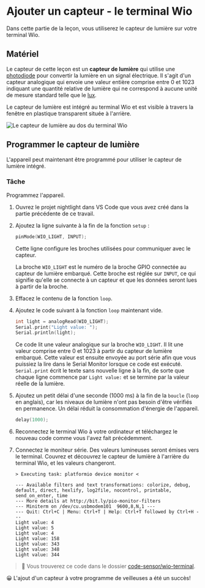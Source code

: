 # Ajouter un capteur - le terminal Wio

Dans cette partie de la leçon, vous utiliserez le capteur de lumière sur votre terminal Wio.

## Matériel

Le capteur de cette leçon est un **capteur de lumière** qui utilise une [photodiode](https://fr.wikipedia.org/wiki/Photodiode) pour convertir la lumière en un signal électrique. Il s'agit d'un capteur analogique qui envoie une valeur entière comprise entre 0 et 1023 indiquant une quantité relative de lumière qui ne correspond à aucune unité de mesure standard telle que le [lux](https://wikipedia.org/wiki/Lux).

Le capteur de lumière est intégré au terminal Wio et est visible à travers la fenêtre en plastique transparent située à l'arrière.

![Le capteur de lumière au dos du terminal Wio](../../../../images/wio-light-sensor.png)

## Programmer le capteur de lumière

L'appareil peut maintenant être programmé pour utiliser le capteur de lumière intégré.

### Tâche

Programmez l'appareil.

1. Ouvrez le projet nightlight dans VS Code que vous avez créé dans la partie précédente de ce travail.

1. Ajoutez la ligne suivante à la fin de la fonction `setup` :

    ```cpp
    pinMode(WIO_LIGHT, INPUT);
    ```

    Cette ligne configure les broches utilisées pour communiquer avec le capteur.

    La broche `WIO_LIGHT` est le numéro de la broche GPIO connectée au capteur de lumière embarqué. Cette broche est réglée sur `INPUT`, ce qui signifie qu'elle se connecte à un capteur et que les données seront lues à partir de la broche.

1. Effacez le contenu de la fonction `loop`.

1. Ajoutez le code suivant à la fonction `loop` maintenant vide.

    ```cpp
    int light = analogRead(WIO_LIGHT);
    Serial.print("Light value: ");
    Serial.println(light);
    ```

    Ce code lit une valeur analogique sur la broche `WIO_LIGHT`. Il lit une valeur comprise entre 0 et 1023 à partir du capteur de lumière embarqué. Cette valeur est ensuite envoyée au port série afin que vous puissiez la lire dans le Serial Monitor lorsque ce code est exécuté. `Serial.print` écrit le texte sans nouvelle ligne à la fin, de sorte que chaque ligne commence par `Light value:` et se termine par la valeur réelle de la lumière.

1. Ajoutez un petit délai d'une seconde (1000 ms) à la fin de la `boucle` (`loop` en anglais), car les niveaux de lumière n'ont pas besoin d'être vérifiés en permanence. Un délai réduit la consommation d'énergie de l'appareil.

    ```cpp
    delay(1000);
    ```

1. Reconnectez le terminal Wio à votre ordinateur et téléchargez le nouveau code comme vous l'avez fait précédemment.

1. Connectez le moniteur série. Des valeurs lumineuses seront émises vers le terminal. Couvrez et découvrez le capteur de lumière à l'arrière du terminal Wio, et les valeurs changeront.

    ```sortie
    > Executing task: platformio device monitor <

    --- Available filters and text transformations: colorize, debug, default, direct, hexlify, log2file, nocontrol, printable, send_on_enter, time
    --- More details at http://bit.ly/pio-monitor-filters
    --- Miniterm on /dev/cu.usbmodem101  9600,8,N,1 ---
    --- Quit: Ctrl+C | Menu: Ctrl+T | Help: Ctrl+T followed by Ctrl+H ---
    Light value: 4
    Light value: 5
    Light value: 4
    Light value: 158
    Light value: 343
    Light value: 348
    Light value: 344
    ```

> 💁 Vous trouverez ce code dans le dossier [code-sensor/wio-terminal](../code-sensor/wio-terminal).

😀 L'ajout d'un capteur à votre programme de veilleuses a été un succès!
